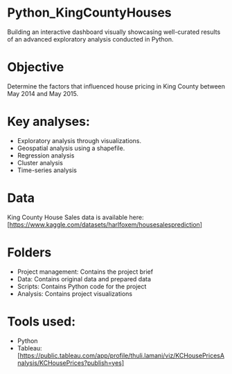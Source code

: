 # Python_KingCountyHouses
Building an interactive dashboard visually showcasing well-curated results of an advanced exploratory analysis conducted in Python.

# Objective
Determine the factors that influenced house pricing in King County between May 2014 and May 2015.

# Key analyses: 
* Exploratory analysis through visualizations.
* Geospatial analysis using a shapefile.
* Regression analysis
* Cluster analysis
* Time-series analysis 

# Data
King County House Sales data is available here:[https://www.kaggle.com/datasets/harlfoxem/housesalesprediction]


# Folders
* Project management: Contains the project brief
* Data: Contains original data and prepared data
* Scripts: Contains Python code for the project
* Analysis: Contains project visualizations

# Tools used:
* Python
* Tableau: [https://public.tableau.com/app/profile/thuli.lamani/viz/KCHousePricesAnalysis/KCHousePrices?publish=yes]

